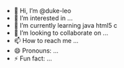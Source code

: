 - 👋 Hi, I’m @duke-leo
- 👀 I’m interested in ...
- 🌱 I’m currently learning java html5 c
- 💞️ I’m looking to collaborate on ...
- 📫 How to reach me ...
- 😄 Pronouns: ...
- ⚡ Fun fact: ...

<!---
duke-leo/duke-leo is a ✨ special ✨ repository because its `README.md` (this file) appears on your GitHub profile.
You can click the Preview link to take a look at your changes.
--->
